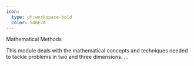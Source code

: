 ```yaml
---
icon:
  type: ph:workspace-bold
  color: 546E7A
---
```

Mathematical Methods

This module deals with the mathematical concepts and techniques needed to tackle problems in two and three dimensions. ... 
